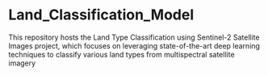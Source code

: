 # Land_Classification_Model
This repository hosts the Land Type Classification using Sentinel-2 Satellite Images project, which focuses on leveraging state-of-the-art deep learning techniques to classify various land types from multispectral satellite imagery
